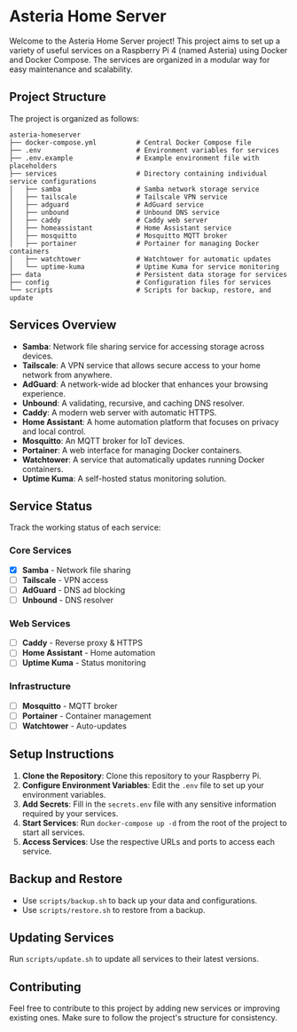 # Asteria Home Server

Welcome to the Asteria Home Server project! This project aims to set up a variety of useful services on a Raspberry Pi 4 (named Asteria) using Docker and Docker Compose. The services are organized in a modular way for easy maintenance and scalability.

## Project Structure

The project is organized as follows:

```
asteria-homeserver
├── docker-compose.yml          # Central Docker Compose file
├── .env                        # Environment variables for services
├── .env.example                # Example environment file with placeholders
├── services                    # Directory containing individual service configurations
│   ├── samba                   # Samba network storage service
│   ├── tailscale               # Tailscale VPN service
│   ├── adguard                 # AdGuard service
│   ├── unbound                 # Unbound DNS service
│   ├── caddy                   # Caddy web server
│   ├── homeassistant           # Home Assistant service
│   ├── mosquitto               # Mosquitto MQTT broker
│   ├── portainer               # Portainer for managing Docker containers
│   ├── watchtower              # Watchtower for automatic updates
│   └── uptime-kuma             # Uptime Kuma for service monitoring
├── data                        # Persistent data storage for services
├── config                      # Configuration files for services
└── scripts                     # Scripts for backup, restore, and update
```

## Services Overview

- **Samba**: Network file sharing service for accessing storage across devices.
- **Tailscale**: A VPN service that allows secure access to your home network from anywhere.
- **AdGuard**: A network-wide ad blocker that enhances your browsing experience.
- **Unbound**: A validating, recursive, and caching DNS resolver.
- **Caddy**: A modern web server with automatic HTTPS.
- **Home Assistant**: A home automation platform that focuses on privacy and local control.
- **Mosquitto**: An MQTT broker for IoT devices.
- **Portainer**: A web interface for managing Docker containers.
- **Watchtower**: A service that automatically updates running Docker containers.
- **Uptime Kuma**: A self-hosted status monitoring solution.

## Service Status

Track the working status of each service:

### Core Services
- [x] **Samba** - Network file sharing
- [ ] **Tailscale** - VPN access
- [ ] **AdGuard** - DNS ad blocking
- [ ] **Unbound** - DNS resolver

### Web Services  
- [ ] **Caddy** - Reverse proxy & HTTPS
- [ ] **Home Assistant** - Home automation
- [ ] **Uptime Kuma** - Status monitoring

### Infrastructure
- [ ] **Mosquitto** - MQTT broker
- [ ] **Portainer** - Container management
- [ ] **Watchtower** - Auto-updates

## Setup Instructions

1. **Clone the Repository**: Clone this repository to your Raspberry Pi.
2. **Configure Environment Variables**: Edit the `.env` file to set up your environment variables.
3. **Add Secrets**: Fill in the `secrets.env` file with any sensitive information required by your services.
4. **Start Services**: Run `docker-compose up -d` from the root of the project to start all services.
5. **Access Services**: Use the respective URLs and ports to access each service.

## Backup and Restore

- Use `scripts/backup.sh` to back up your data and configurations.
- Use `scripts/restore.sh` to restore from a backup.

## Updating Services

Run `scripts/update.sh` to update all services to their latest versions.

## Contributing

Feel free to contribute to this project by adding new services or improving existing ones. Make sure to follow the project's structure for consistency.
